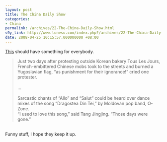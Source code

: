 ```yaml
---
layout: post
title: The China Daily Show
categories:
- China
permalink: /archives/22-The-China-Daily-Show.html
s9y_link: http://www.lunesu.com/index.php?/archives/22-The-China-Daily-Show.html
date: 2008-04-25 10:15:57.000000000 +08:00
---
```

<a href="http://chinadailyshow.com/?p=22" title="The China Daily Show">This</a> should have something for everybody.<br />
<blockquote>Just two days after protesting outside Korean bakery Tous Les Jours, French-embittered Chinese mobs took to the streets and burned a Yugoslavian flag, “as punishment for their ignorance!” cried one protester.<br />
<br />
...<br />
<br />
Sarcastic chants of “Allo” and “Salut” could be heard over dance mixes of the song “Dragostea Din Tei,” by Moldovan pop band, O-Zone.<br />
“I used to love this song,” said Tang Jingjing. “Those days were gone.”</blockquote><br />
Funny stuff, I hope they keep it up.
